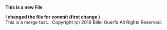 **This is a new File**

**I changed the file for commit (first change )**  
This is a  merge test...
Copyright (c) 2016 Billel Guerfa All Rights Reserved.
